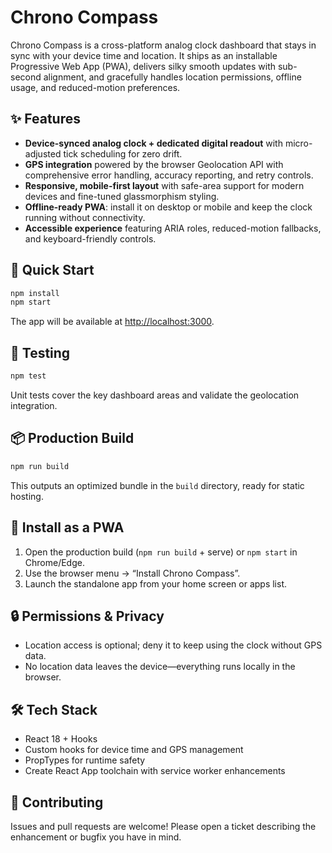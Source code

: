 # Chrono Compass

Chrono Compass is a cross-platform analog clock dashboard that stays in sync with your device time and location. It ships as an installable Progressive Web App (PWA), delivers silky smooth updates with sub-second alignment, and gracefully handles location permissions, offline usage, and reduced-motion preferences.

## ✨ Features

- **Device-synced analog clock + dedicated digital readout** with micro-adjusted tick scheduling for zero drift.
- **GPS integration** powered by the browser Geolocation API with comprehensive error handling, accuracy reporting, and retry controls.
- **Responsive, mobile-first layout** with safe-area support for modern devices and fine-tuned glassmorphism styling.
- **Offline-ready PWA**: install it on desktop or mobile and keep the clock running without connectivity.
- **Accessible experience** featuring ARIA roles, reduced-motion fallbacks, and keyboard-friendly controls.

## 🚀 Quick Start

```bash
npm install
npm start
```

The app will be available at [http://localhost:3000](http://localhost:3000).

## 🧪 Testing

```bash
npm test
```

Unit tests cover the key dashboard areas and validate the geolocation integration.

## 📦 Production Build

```bash
npm run build
```

This outputs an optimized bundle in the `build` directory, ready for static hosting.

## 📱 Install as a PWA

1. Open the production build (`npm run build` + serve) or `npm start` in Chrome/Edge.
2. Use the browser menu → “Install Chrono Compass”.
3. Launch the standalone app from your home screen or apps list.

## 🔒 Permissions & Privacy

- Location access is optional; deny it to keep using the clock without GPS data.
- No location data leaves the device—everything runs locally in the browser.

## 🛠 Tech Stack

- React 18 + Hooks
- Custom hooks for device time and GPS management
- PropTypes for runtime safety
- Create React App toolchain with service worker enhancements

## 🤝 Contributing

Issues and pull requests are welcome! Please open a ticket describing the enhancement or bugfix you have in mind.
